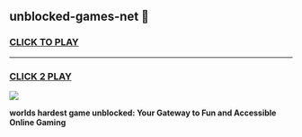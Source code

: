 
## unblocked-games-net 👋
<h3>
<a href="https://premium.freeplayer.one?title=unblocked-games-net&ref=14F">CLICK TO PLAY</a></h3>
<hr>

<h3>
<a href="https://premium.freeplayer.one?title=unblocked-games-net&ref=14F">CLICK 2 PLAY</a>
  
</h3>

<a href="https://premium.freeplayer.one?title=unblocked-games-net&ref=12F/"><img src="https://clearcache.store/games.png"></a>


**worlds hardest game unblocked: Your Gateway to Fun and Accessible Online Gaming**
